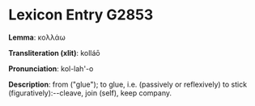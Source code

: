 # Lexicon Entry G2853

**Lemma**: κολλάω

**Transliteration (xlit)**: kolláō

**Pronunciation**: kol-lah'-o

**Description**:
from  ("glue"); to glue, i.e. (passively or reflexively) to stick (figuratively):--cleave, join (self), keep company.
